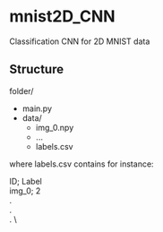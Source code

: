 # mnist2D_CNN
 Classification CNN for 2D MNIST data

## Structure
folder/
- main.py
- data/
	- img_0.npy
	- ...
	- labels.csv

where labels.csv contains for instance:

ID; Label \
img_0; 2 \
. \
. \
. \
